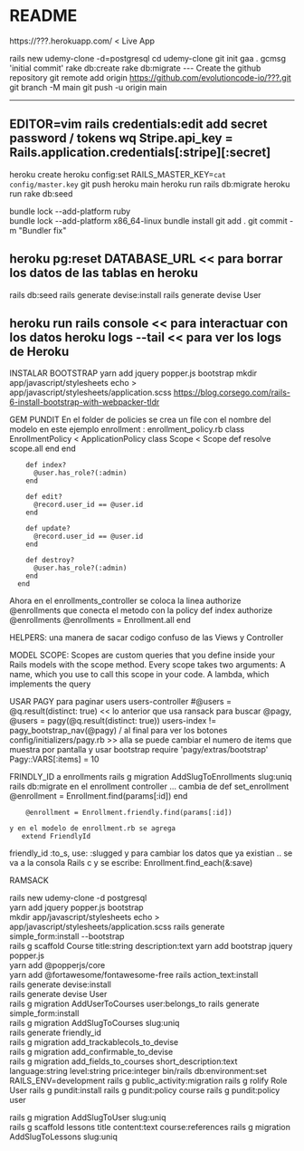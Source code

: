 # README

https://???.herokuapp.com/   < Live App

rails new udemy-clone -d=postgresql
cd udemy-clone
git init
gaa .
gcmsg 'initial commit'
rake db:create
rake db:migrate
--- Create the github repository
git remote add origin https://github.com/evolutioncode-io/???.git
git branch -M main
git push -u origin main

----
EDITOR=vim rails credentials:edit
add secret password / tokens
<ESC> wq
Stripe.api_key = Rails.application.credentials[:stripe][:secret]
---
heroku create
heroku config:set RAILS_MASTER_KEY=`cat config/master.key`
git push heroku main
heroku run rails db:migrate
heroku run rake db:seed

bundle lock --add-platform ruby  
bundle lock --add-platform x86_64-linux 
bundle install
git add .
git commit -m "Bundler fix"

heroku pg:reset DATABASE_URL  << para borrar los datos de las tablas en heroku
---
rails db:seed
rails generate devise:install
rails generate devise User

heroku run rails console   << para interactuar con los datos
heroku logs --tail         << para ver los logs de Heroku
---

INSTALAR BOOTSTRAP
 yarn add jquery popper.js bootstrap
 mkdir app/javascript/stylesheets
 echo > app/javascript/stylesheets/application.scss
 https://blog.corsego.com/rails-6-install-bootstrap-with-webpacker-tldr


GEM PUNDIT
En el folder de policies se crea un file con el nombre del modelo  en este ejemplo enrollment :  enrollment_policy.rb
      class EnrollmentPolicy < ApplicationPolicy
        class Scope < Scope
          def resolve
            scope.all
          end
        end

        def index?
          @user.has_role?(:admin)
        end
        
        def edit?
          @record.user_id == @user.id
        end

        def update?
          @record.user_id == @user.id
        end

        def destroy?
          @user.has_role?(:admin)
        end
      end
  
  Ahora en el enrollments_controller  se coloca la linea authorize @enrollments  que conecta el metodo con la policy
      def index
        authorize @enrollments
        @enrollments = Enrollment.all
      end
    

HELPERS:  una manera de sacar codigo confuso de las Views y Controller 

MODEL SCOPE: Scopes are custom queries that you define inside your Rails models with the scope method. Every scope takes two arguments: A name, which you use to call this scope in your code. A lambda, which implements the query

USAR PAGY para paginar users
    users-controller
        #@users = @q.result(distinct: true)  << lo anterior que usa ransack para buscar
        @pagy, @users = pagy(@q.result(distinct: true))
    users-index
        != pagy_bootstrap_nav(@pagy)   / al final para ver los botones
    config/initializers/pagy.rb  >> alla se puede cambiar el numero de items que muestra por pantalla y usar bootstrap
        require 'pagy/extras/bootstrap'
        Pagy::VARS[:items]  = 10  

FRINDLY_ID  a enrollments
    rails g migration AddSlugToEnrollments slug:uniq
    rails db:migrate
    en el enrollment controller ... cambia de 
        def set_enrollment
          @enrollment = Enrollment.find(params[:id])
        end

        @enrollment = Enrollment.friendly.find(params[:id])

    y en el modelo de enrollment.rb se agrega
       extend FriendlyId
   friendly_id :to_s, use: :slugged
   y para cambiar los datos que ya existian .. se va a la consola Rails c y se escribe: Enrollment.find_each(&:save)

RAMSACK
   




rails new udemy-clone -d postgresql      
yarn add jquery popper.js bootstrap   
mkdir app/javascript/stylesheets 
echo > app/javascript/stylesheets/application.scss 
rails generate simple_form:install --bootstrap   
rails g scaffold Course title:string description:text 
yarn add bootstrap jquery popper.js   
yarn add @popperjs/core  
yarn add @fortawesome/fontawesome-free
rails action_text:install  
rails generate devise:install  
rails generate devise User  
rails g migration AddUserToCourses user:belongs_to
rails generate simple_form:install     
rails g migration AddSlugToCourses slug:uniq  
rails generate friendly_id    
rails g migration add_trackablecols_to_devise   
rails g migration add_confirmable_to_devise    
rails g migration add_fields_to_courses short_description:text language:string level:string price:integer
bin/rails db:environment:set RAILS_ENV=development
rails g public_activity:migration 
rails g rolify Role User 
rails g pundit:install 
rails g pundit:policy course
rails g pundit:policy user 

rails g migration AddSlugToUser slug:uniq  
rails g scaffold lessons title content:text course:references
rails g migration AddSlugToLessons slug:uniq